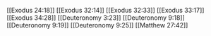 [[Exodus 24:18]]
[[Exodus 32:14]]
[[Exodus 32:33]]
[[Exodus 33:17]]
[[Exodus 34:28]]
[[Deuteronomy 3:23]]
[[Deuteronomy 9:18]]
[[Deuteronomy 9:19]]
[[Deuteronomy 9:25]]
[[Matthew 27:42]]
